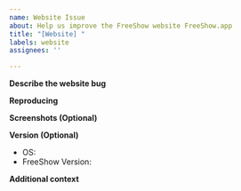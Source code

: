```yaml
---
name: Website Issue
about: Help us improve the FreeShow website FreeShow.app
title: "[Website] "
labels: website
assignees: ''

---
```


**Describe the website bug**
<!-- A clear and concise description of what the website issue is. -->

**Reproducing**
<!-- Please give some steps we can follow to recreate this issue. -->

**Screenshots (Optional)**
<!-- If applicable, add screenshots to help explain the website issue. -->

**Version (Optional)**
 - OS: <!-- [Windows/MacOS/Linux] -->
 - FreeShow Version: <!-- [e.g. 1.0.0] -->

**Additional context**
<!-- Add any other context about the problem here. -->
